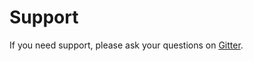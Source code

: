 # Support

If you need support, please ask your questions on [Gitter](https://gitter.im/woohoolabs/harmony). 
